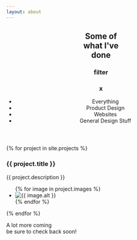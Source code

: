 ```yaml
---
layout: about
---
```


<section title="Some of what I've done" id="work">
    <header>
        <h2 class="titulo-bloco">Some of<br>what I've<br>done</h2>
        <aside class="filter">
            <h3>filter</h3>
            <h3>x</h3>
            <ul class="filter-options">
                <li>Everything</li>
                <li>Product Design</li>
                <li>Websites</li>
                <li>General Design Stuff</li>
            </ul>
        </aside>
    </header>
    <div id="bloco-work">
        {% for project in site.projects %}
        <article>
            <h3>{{ project.title }}</h3>
            <p>{{ project.description }}</p>
            <ul>
                {% for image in project.images %}
                <li><img data-src="{{ image.url }}" alt="{{ image.alt }}"></li>
                {% endfor %}
            </ul>
        </article>
        {% endfor %}
    </div>
    <footer>
        <p>A lot more coming<br>be sure to check back soon!</p>
    </footer>
</section>